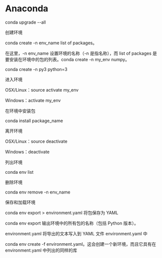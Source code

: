 # Anaconda

conda upgrade --all



创建环境

conda create -n env_name list of packages。

在这里，-n env_name 设置环境的名称（-n 是指名称），而 list of packages 是要安装在环境中的包的列表。conda  create -n my_env numpy。

conda create -n py3 python=3 

进入环境

OSX/Linux：source activate my_env 

Windows：activate my_env

在环境中安装包

conda install package_name

离开环境

OSX/Linux：source deactivate 

Windows：deactivate

列出环境

conda env list 

删除环境

conda env remove -n env_name

保存和加载环境

conda env export > environment.yaml 将包保存为 YAML

conda env export 输出环境中的所有包的名称（包括 Python 版本）。

environment.yaml 将导出的文本写入到 YAML 文件 environment.yaml 中

conda env create -f environment.yaml。这会创建一个新环境，而且它具有在 environment.yaml 中列出的同样的库
